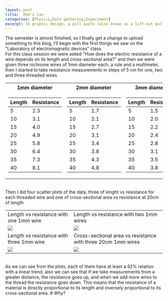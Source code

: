 ```yaml
---
layout: post
title:  Ohm's law
categories: [Physics,Data gathering,Experiment]
excerpt: In graphic design, a pull quote (also known as a lift-out pull quote) is a key phrase, quotation, or excerpt that has been pulled from an article and used as a page layout graphic element, serving to entice readers into the article or to highlight a key topic.
---
```


The semester is almost finished, so I finally get a change to upload something to this blog, I'll begin with the first things we saw on the "Laboratory of electromagnetic devices" class.  
For this class session we were asked "How does the electric resistance of a wire depends on its length and cross-sectional area?" and then we were given three nichrome wires of 1mm diameter each, a rule and a multimeter, then I started to take resistance measurements in steps of 5 cm for one, two and three threaded wires  

<table class="centerfy">
<tr><th>1mm diameter </th><th>2mm diameter</th><th>3mm diameter</th></tr>
<tr><td>

<table class="centerfy">
		<thead>
			<tr>
				<th>Length</th>
				<th>Resistance</th>
			</tr>
		</thead>
		<tbody>
			<tr>
				<td>5</td>
				<td>2.3</td>
			</tr>
			<tr>
				<td>10</td>
				<td>3.1</td>
			</tr>
            <tr>
				<td>15</td>
				<td>4.0</td>
			</tr>
			<tr>
				<td>20</td>
				<td>4.9</td>
			</tr>
            <tr>
				<td>25</td>
				<td>5.8</td>
			</tr>
			<tr>
				<td>30</td>
				<td>6.4</td>
			</tr>
            <tr>
				<td>35</td>
				<td>7.3</td>
			</tr>
			<tr>
				<td>40</td>
				<td>8.1</td>
			</tr>
		</tbody>
	</table>
</td>
<td>

<table>
		<thead>
			<tr>
				<th>Length</th>
				<th>Resistance</th>
			</tr>
		</thead>
		<tbody>
			<tr>
				<td>5</td>
				<td>1.7</td>
			</tr>
			<tr>
				<td>10</td>
				<td>2.1</td>
			</tr>
            <tr>
				<td>15</td>
				<td>2.7</td>
			</tr>
			<tr>
				<td>20</td>
				<td>3.1</td>
			</tr>
            <tr>
				<td>25</td>
				<td>3.4</td>
			</tr>
			<tr>
				<td>30</td>
				<td>3.8</td>
			</tr>
            <tr>
				<td>35</td>
				<td>4.3</td>
			</tr>
			<tr>
				<td>40</td>
				<td>4.8</td>
			</tr>
		</tbody>
	</table>

</td>
<td>

<table>
		<thead>
			<tr>
				<th>Length</th>
				<th>Resistance</th>
			</tr>
		</thead>
		<tbody>
			<tr>
				<td>5</td>
				<td>1.5</td>
			</tr>
			<tr>
				<td>10</td>
				<td>2.0</td>
			</tr>
            <tr>
				<td>15</td>
				<td>2.2</td>
			</tr>
			<tr>
				<td>20</td>
				<td>2.4</td>
			</tr>
            <tr>
				<td>25</td>
				<td>2.8</td>
			</tr>
			<tr>
				<td>30</td>
				<td>3.1</td>
			</tr>
            <tr>
				<td>35</td>
				<td>3.5</td>
			</tr>
			<tr>
				<td>40</td>
				<td>3.8</td>
			</tr>
		</tbody>
	</table>

</td></tr> 
</table>  
<br>
Then I did four scatter plots of the data, three of lenght vs resistance for each threaded wire and one of cross-sectional area vs resistance at 20cm of length 
<br>
<table class="centerfy">
<tbody>
			<tr>
				<td>Length vs resistance with one 1mm wire</td>
				<td>Length vs resistance with two 1mm wires</td>
			</tr>
            <tr>
				<td><img src="{{ site.baseurl }}/images/2022-05-10-ohms-law/1mmplot.png"></td>
				<td><img src="{{ site.baseurl }}/images/2022-05-10-ohms-law/2mmplot.png"></td>
			</tr>
            <tr>
				<td>Length vs resistance with three 1mm wire</td>
				<td>Cross-sectional area vs resistance with three 20cm 1mm wires</td>
			</tr>
            <tr>
				<td><img src="{{ site.baseurl }}/images/2022-05-10-ohms-law/3mmplot.png"></td>
				<td><img src="{{ site.baseurl }}/images/2022-05-10-ohms-law/123plot.png"></td>
			</tr>
</table>  
<br>
As we can see from the plots, each of them have at least a 92% relation with a linear trend, also we can see that if we take measurements from a greater distance, the resistance goes up, and when we add more wires to the thread the resistance goes down. This means that the resistance of a material is directly proportional to its length and inversely proportional to its cross-sectional area.  
# Why?



